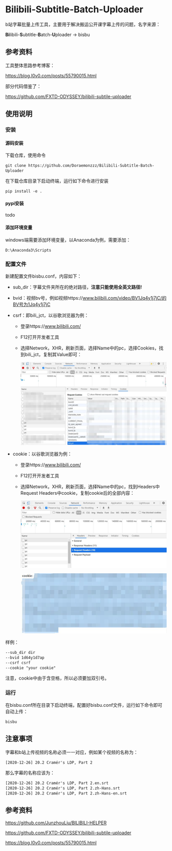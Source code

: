# Bilibili-Subtitle-Batch-Uploader

b站字幕批量上传工具，主要用于解决搬运公开课字幕上传的问题，名字来源：

**Bi**libili-**S**ubtitle-**B**atch-**U**ploader -> bisbu



## 参考资料

工具整体思路参考博客：

https://blog.l0v0.com/posts/55790015.html

部分代码借鉴了：

https://github.com/FXTD-ODYSSEY/bilibili-subtile-uploader



## 使用说明

### 安装

#### 源码安装

下载仓库，使用命令

```
git clone https://github.com/Doraemonzzz/Bilibili-Subtitle-Batch-Uploader
```

在下载仓库目录下启动终端，运行如下命令进行安装

```
pip install -e .
```



#### pypi安装

todo



#### 添加环境变量

windows端需要添加环境变量，以Anaconda为例，需要添加：

```
D:\Anaconda3\Scripts
```



### 配置文件

新建配置文件bisbu.conf，内容如下：

- sub_dir：字幕文件夹所在的绝对路径，**注意只能使用全英文路径!**

- bvid：视频bv号，例如视频https://www.bilibili.com/video/BV1Jq4y1j7jC/的BV号为1Jq4y1j7jC

- csrf：即bili_jct，以谷歌浏览器为例：

  - 登录https://www.bilibili.com/

  - F12打开开发者工具

  - 选择Network，XHR，刷新页面，选择Name中的pc，选择Cookies，找到bili_jct，复制其Value即可：

    ![](./photo/3.jpg)

- cookie：以谷歌浏览器为例：

  - 登录https://www.bilibili.com/

  - F12打开开发者工具

  - 选择Network，XHR，刷新页面，选择Name中的pc，找到Headers中Request Headers中cookie，复制cookie后的全部内容：

    ![](./photo/1.jpg)

    ![](./photo/2.jpg)

样例：

```
--sub_dir dir
--bvid 1d64y1d7ap
--csrf csrf
--cookie "your cookie"
```

注意，cookie中由于含空格，所以必须要加双引号。



### 运行

在bisbu.conf所在目录下启动终端，配置好bisbu.conf文件，运行如下命令即可自动上传：

```
bisbu
```



## 注意事项

字幕和b站上传视频的名称必须一一对应，例如某个视频的名称为：

```
[2020-12-26] 20.2 Cramér's LDP, Part 2
```

那么字幕的名称应该为：

```
[2020-12-26] 20.2 Cramér's LDP, Part 2.en.srt
[2020-12-26] 20.2 Cramér's LDP, Part 2.zh-Hans.srt
[2020-12-26] 20.2 Cramér's LDP, Part 2.zh-Hans-en.srt
```



## 参考资料

https://github.com/JunzhouLiu/BILIBILI-HELPER

https://github.com/FXTD-ODYSSEY/bilibili-subtile-uploader

https://blog.l0v0.com/posts/55790015.html